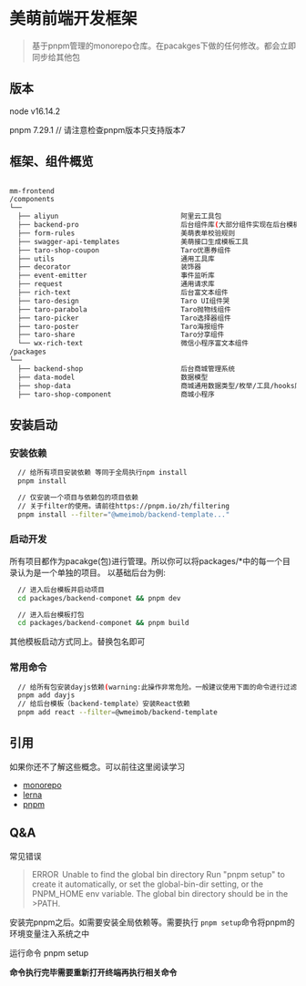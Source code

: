 # 美萌前端开发框架

> 基于pnpm管理的monorepo仓库。在pacakges下做的任何修改。都会立即同步给其他包

## 版本

node v16.14.2

pnpm 7.29.1 // 请注意检查pnpm版本只支持版本7

## 框架、组件概览

```bash

mm-frontend
/components
└──
  ├── aliyun                              阿里云工具包
  ├── backend-pro                         后台组件库(大部分组件实现在后台模板中)
  ├── form-rules                          美萌表单校验规则
  ├── swagger-api-templates               美萌接口生成模板工具
  ├── taro-shop-coupon                    Taro优惠券组件
  ├── utils                               通用工具库
  ├── decorator                           装饰器
  ├── event-emitter                       事件监听库
  ├── request                             通用请求库
  ├── rich-text                           后台富文本组件
  ├── taro-design                         Taro UI组件哭
  ├── taro-parabola                       Taro抛物线组件
  ├── taro-picker                         Taro选择器组件
  ├── taro-poster                         Taro海报组件
  ├── taro-share                          Taro分享组件
  └── wx-rich-text                        微信小程序富文本组件
/packages
└──
  ├── backend-shop                        后台商城管理系统
  ├── data-model                          数据模型
  ├── shop-data                           商城通用数据类型/枚举/工具/hooks库
  ├── taro-shop-component                 商城小程序


```

## 安装启动

### 安装依赖

```bash
  // 给所有项目安装依赖 等同于全局执行npm install
  pnpm install 

  // 仅安装一个项目与依赖包的项目依赖
  // 关于filter的使用。请前往https://pnpm.io/zh/filtering
  pnpm install --filter="@wmeimob/backend-template..."
```

### 启动开发

所有项目都作为pacakge(包)进行管理。所以你可以将packages/*中的每一个目录认为是一个单独的项目。
以基础后台为例:

```bash
  // 进入后台模板并启动项目
  cd packages/backend-componet && pnpm dev

  // 进入后台模板打包
  cd packages/backend-componet && pnpm build
```

其他模板启动方式同上。替换包名即可

### 常用命令

```bash
  // 给所有包安装dayjs依赖(warning:此操作非常危险。一般建议使用下面的命令进行过滤安装)
  pnpm add dayjs 
  // 给后台模板（backend-template）安装React依赖
  pnpm add react --filter=@wmeimob/backend-template
```

## 引用

如果你还不了解这些概念。可以前往这里阅读学习

+ [monorepo](https://segmentfault.com/a/1190000019309820)
+ [lerna](https://www.lernajs.cn/)
+ [pnpm](https://pnpm.io/zh/)

## Q&A

常见错误

> ERROR  Unable to find the global bin directory
> Run "pnpm setup" to create it automatically, or set the global-bin-dir setting, or the PNPM_HOME env variable. The global bin directory should be in the >PATH.

安装完pnpm之后。如需要安装全局依赖等。需要执行 `pnpm setup`命令将pnpm的环境变量注入系统之中

运行命令
pnpm setup

**命令执行完毕需要重新打开终端再执行相关命令**
